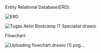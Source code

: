 Entity Relational Database(ERD):

![ERD](https://github.com/awiemnh/be_mutic/assets/64024502/f078739c-e273-4a38-941e-9fffbe2a2c46)

![Tugas Akhir Bootcamp IT Specialist drawio](https://github.com/awiemnh/be_mutic/assets/64024502/948dfae0-f8e9-420a-90d2-963f13296950)

Flowchart: 

![Uploading flowchart.drawio (1).png…]()

